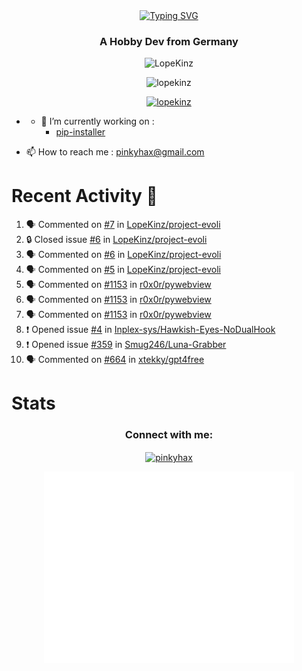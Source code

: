 <div align=center>
<a href="https://git.io/typing-svg"><img src="https://readme-typing-svg.herokuapp.com?font=Fira+Code&pause=1000&center=true&multiline=true&width=435&height=55&lines=Lopekinz;Advanced+Python+Developer" alt="Typing SVG" /></a>
</div>
<h3 align="center">A Hobby Dev from Germany</h3>

<p align="center"> <img src="https://img.shields.io/github/followers/LopeKinz?label=Follow&style=social)](https://github.com/LopeKinz" alt="LopeKinz" /> </p>
<p align="center"> <img src="https://komarev.com/ghpvc/?username=lopekinz&label=Profile%20views&color=0e75b6&style=flat" alt="lopekinz" /> </p>

<p align="center"> <a href="https://github.com/ryo-ma/github-profile-trophy"><img src="https://github-profile-trophy.vercel.app/?username=lopekinz&theme=onedark" alt="lopekinz" /></a> </p>

* - 🔭 I’m currently working on :
     * [pip-installer](https://www.github.com/LopeKinz/pip-installer)

- 📫 How to reach me : [pinkyhax@gmail.com](mailto:pinkyhax@gmail.com)

# Recent Activity 🎉
<!--START_SECTION:activity-->
1. 🗣 Commented on [#7](https://github.com/LopeKinz/project-evoli/issues/7) in [LopeKinz/project-evoli](https://github.com/LopeKinz/project-evoli)
2. 🔒 Closed issue [#6](https://github.com/LopeKinz/project-evoli/issues/6) in [LopeKinz/project-evoli](https://github.com/LopeKinz/project-evoli)
3. 🗣 Commented on [#6](https://github.com/LopeKinz/project-evoli/issues/6) in [LopeKinz/project-evoli](https://github.com/LopeKinz/project-evoli)
4. 🗣 Commented on [#5](https://github.com/LopeKinz/project-evoli/issues/5) in [LopeKinz/project-evoli](https://github.com/LopeKinz/project-evoli)
5. 🗣 Commented on [#1153](https://github.com/r0x0r/pywebview/issues/1153) in [r0x0r/pywebview](https://github.com/r0x0r/pywebview)
6. 🗣 Commented on [#1153](https://github.com/r0x0r/pywebview/issues/1153) in [r0x0r/pywebview](https://github.com/r0x0r/pywebview)
7. 🗣 Commented on [#1153](https://github.com/r0x0r/pywebview/issues/1153) in [r0x0r/pywebview](https://github.com/r0x0r/pywebview)
8. ❗ Opened issue [#4](https://github.com/Inplex-sys/Hawkish-Eyes-NoDualHook/issues/4) in [Inplex-sys/Hawkish-Eyes-NoDualHook](https://github.com/Inplex-sys/Hawkish-Eyes-NoDualHook)
9. ❗ Opened issue [#359](https://github.com/Smug246/Luna-Grabber/issues/359) in [Smug246/Luna-Grabber](https://github.com/Smug246/Luna-Grabber)
10. 🗣 Commented on [#664](https://github.com/xtekky/gpt4free/issues/664) in [xtekky/gpt4free](https://github.com/xtekky/gpt4free)
<!--END_SECTION:activity-->


# Stats
<h3 align="center">Connect with me:</h3>
<p align="center">
<a href="https://instagram.com/pinkyhax" target="blank"><img align="center" src="https://raw.githubusercontent.com/rahuldkjain/github-profile-readme-generator/master/src/images/icons/Social/instagram.svg" alt="pinkyhax" height="30" width="40" /></a>
</p>

<p align=center>
  <img align="center" src="/github-metrics.svg" alt="Metrics" width="400">
</p>


